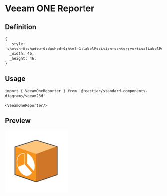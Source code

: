 # Veeam ONE Reporter

## Definition

```
{
  _style: 'sketch=0;shadow=0;dashed=0;html=1;labelPosition=center;verticalLabelPosition=bottom;verticalAlign=top;align=center;outlineConnect=0;shape=mxgraph.veeam.3d.veeam_one_reporter;',
  _width: 46,
  _height: 46,
}
```

## Usage

```
import { VeeamOneReporter } from '@reactiac/standard-components-diagrams/veeam23d'

<VeeamOneReporter/>
```

## Preview

<img src="./veeam-one-reporter.png" width="200"/>
